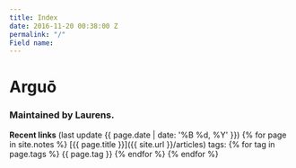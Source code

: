 ```yaml
---
title: Index
date: 2016-11-20 00:38:00 Z
permalink: "/"
Field name: 
---
```


<LINK href="{{site.url}}/css/default.css" rel="stylesheet" type="text/css">

# Arguō

### Maintained by Laurens.

**Recent links** (last update {{ page.date | date: '%B %d, %Y' }})
{% for page in site.notes %} 
  [{{ page.title }}]({{ site.url }}/articles) tags: {% for tag in page.tags %} {{ page.tag }} {% endfor %}
{% endfor %}

